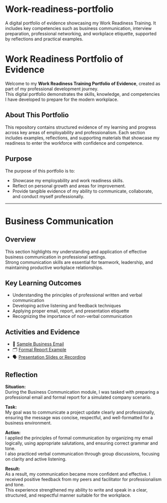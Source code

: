 # Work-readiness-portfolio
A digital portfolio of evidence showcasing my Work Readiness Training. It includes key competencies such as business communication, interview preparation, professional networking, and workplace etiquette, supported by reflections and practical examples.
# Work Readiness Portfolio of Evidence

Welcome to my **Work Readiness Training Portfolio of Evidence**, created as part of my professional development journey.  
This digital portfolio demonstrates the skills, knowledge, and competencies I have developed to prepare for the modern workplace.

## About This Portfolio
This repository contains structured evidence of my learning and progress across key areas of employability and professionalism. Each section includes examples, reflections, and supporting materials that showcase my readiness to enter the workforce with confidence and competence.

## Purpose
The purpose of this portfolio is to:
- Showcase my employability and work readiness skills.
- Reflect on personal growth and areas for improvement.
- Provide tangible evidence of my ability to communicate, collaborate, and conduct myself professionally.

---
# Business Communication

## Overview
This section highlights my understanding and application of effective business communication in professional settings.  
Strong communication skills are essential for teamwork, leadership, and maintaining productive workplace relationships.

## Key Learning Outcomes
- Understanding the principles of professional written and verbal communication  
- Developing active listening and feedback techniques  
- Applying proper email, report, and presentation etiquette  
- Recognizing the importance of non-verbal communication  

## Activities and Evidence
- 📄 [Sample Business Email](link-to-file-or-screenshot)
- 🗂 [Formal Report Example](link-to-file)
- 🗣 [Presentation Slides or Recording](link-to-file)

## Reflection

**Situation:**  
During the Business Communication module, I was tasked with preparing a professional email and formal report for a simulated company scenario.

**Task:**  
My goal was to communicate a project update clearly and professionally, ensuring the message was concise, respectful, and well-formatted for a business environment.

**Action:**  
I applied the principles of formal communication by organizing my email logically, using appropriate salutations, and ensuring correct grammar and tone.  
I also practiced verbal communication through group discussions, focusing on clarity and active listening.

**Result:**  
As a result, my communication became more confident and effective. I received positive feedback from my peers and facilitator for professionalism and tone.  
This experience strengthened my ability to write and speak in a clear, structured, and respectful manner suitable for the workplace.




